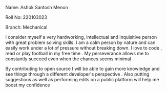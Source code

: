 Name: Ashok Santosh Menon

Roll No: 220103023

Branch: Mechanical

I consider myself a very hardworking, intellectual and inquisitive person with great problem solving skills. I am a calm person by nature and can easily work under a lot of pressure without breaking down. I love to code , read or play football in my free time . My perseverance allows me to constantly succeed even when the chances seems minimal

By contributing to open source I will be able to gain more knowledge and see things through a different developer's perspective . Also putting suggestions as well as performing edits on a public platform will help me boost my confidence  
